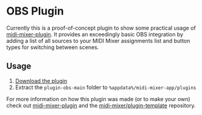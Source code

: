 # OBS Plugin

Currently this is a proof-of-concept plugin to show some practical usage of [midi-mixer-plugin](https://github.com/midi-mixer/midi-mixer-plugin). It provides an exceedingly basic OBS integration by adding a list of all sources to your MIDI Mixer assignments list and button types for switching between scenes.

## Usage

1. [Download the plugin](https://github.com/midi-mixer/plugin-obs/archive/main.zip)
2. Extract the `plugin-obs-main` folder to `%appdata%/midi-mixer-app/plugins`

For more information on how this plugin was made (or to make your own) check out [midi-mixer-plugin](https://github.com/midi-mixer/midi-mixer-plugin) and the [midi-mixer/plugin-template](https://github.com/midi-mixer/plugin-template) repository.
